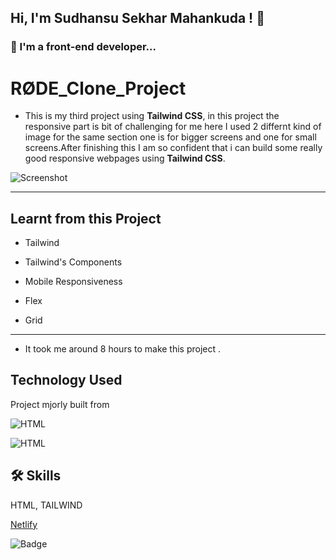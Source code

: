 ## Hi, I'm Sudhansu Sekhar Mahankuda ! 👋


### 🚀 I'm a front-end developer...



# RØDE_Clone_Project

- This is my third project using **Tailwind CSS**, in this project the responsive part is bit of challenging for me here I used 2 differnt kind of image for the same section one is for bigger screens and one for small screens.After finishing this I am so confident that i can build some really good responsive webpages using  **Tailwind CSS**.


![Screenshot](./assets/screenshot.png "Template Screenshot")


---

## Learnt from this Project

- Tailwind

- Tailwind's Components

- Mobile Responsiveness

- Flex

- Grid

---


- It took me around 8 hours to make this project .

## Technology Used

Project mjorly built from

![HTML](https://img.shields.io/badge/FirstTech-HTML-orange)

![HTML](https://img.shields.io/badge/SecondTech-TAILWIND-blue)

## 🛠 Skills
HTML, TAILWIND


[Netlify](https://sud-rode-clone.netlify.app/)

![Badge](https://img.shields.io/badge/Netlify-Link-green)

